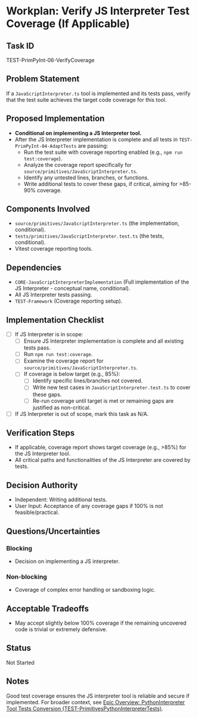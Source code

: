# Workplan: Verify JS Interpreter Test Coverage (If Applicable)

## Task ID
TEST-PrimPyInt-06-VerifyCoverage

## Problem Statement
If a `JavaScriptInterpreter.ts` tool is implemented and its tests pass, verify that the test suite achieves the target code coverage for this tool.

## Proposed Implementation
- **Conditional on implementing a JS Interpreter tool.**
- After the JS Interpreter implementation is complete and all tests in `TEST-PrimPyInt-04-AdaptTests` are passing:
    - Run the test suite with coverage reporting enabled (e.g., `npm run test:coverage`).
    - Analyze the coverage report specifically for `source/primitives/JavaScriptInterpreter.ts`.
    - Identify any untested lines, branches, or functions.
    - Write additional tests to cover these gaps, if critical, aiming for >85-90% coverage.

## Components Involved
- `source/primitives/JavaScriptInterpreter.ts` (the implementation, conditional).
- `tests/primitives/JavaScriptInterpreter.test.ts` (the tests, conditional).
- Vitest coverage reporting tools.

## Dependencies
- `CORE-JavaScriptInterpreterImplementation` (Full implementation of the JS Interpreter - conceptual name, conditional).
- All JS Interpreter tests passing.
- `TEST-Framework` (Coverage reporting setup).

## Implementation Checklist
- [ ] If JS Interpreter is in scope:
    - [ ] Ensure JS Interpreter implementation is complete and all existing tests pass.
    - [ ] Run `npm run test:coverage`.
    - [ ] Examine the coverage report for `source/primitives/JavaScriptInterpreter.ts`.
    - [ ] If coverage is below target (e.g., 85%):
        - [ ] Identify specific lines/branches not covered.
        - [ ] Write new test cases in `JavaScriptInterpreter.test.ts` to cover these gaps.
        - [ ] Re-run coverage until target is met or remaining gaps are justified as non-critical.
- [ ] If JS Interpreter is out of scope, mark this task as N/A.

## Verification Steps
- If applicable, coverage report shows target coverage (e.g., >85%) for the JS Interpreter tool.
- All critical paths and functionalities of the JS Interpreter are covered by tests.

## Decision Authority
- Independent: Writing additional tests.
- User Input: Acceptance of any coverage gaps if 100% is not feasible/practical.

## Questions/Uncertainties
### Blocking
- Decision on implementing a JS interpreter.

### Non-blocking
- Coverage of complex error handling or sandboxing logic.

## Acceptable Tradeoffs
- May accept slightly below 100% coverage if the remaining uncovered code is trivial or extremely defensive.

## Status
Not Started

## Notes
Good test coverage ensures the JS interpreter tool is reliable and secure if implemented.
For broader context, see [Epic Overview: PythonInterpreter Tool Tests Conversion (TEST-PrimitivesPythonInterpreterTests)](../../docs/planning/workplans/TEST-PrimitivesPythonInterpreterTests.md).